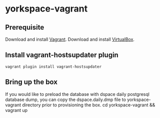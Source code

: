 # yorkspace-vagrant

## Prerequisite
Download and install [Vagrant](https://www.vagrantup.com/downloads.html).
Download and install [VirtualBox](https://www.virtualbox.org/wiki/Downloads).

## Install vagrant-hostsupdater plugin 
    vagrant plugin install vagrant-hostsupdater

## Bring up the box
If you would like to preload the database with dspace daily postgresql database dump, you can copy the dspace.daily.dmp file to yorkspace-vagrant directory prior to provisioning the box.
    cd yorkspace-vagrant && vagrant up
